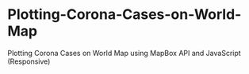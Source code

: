 # Plotting-Corona-Cases-on-World-Map
Plotting Corona Cases on World Map using MapBox API and JavaScript (Responsive)
